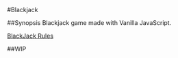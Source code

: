 #Blackjack

##Synopsis
Blackjack game made with Vanilla JavaScript.

[BlackJack Rules](http://www.pagat.com/banking/blackjack.html)

##WIP
